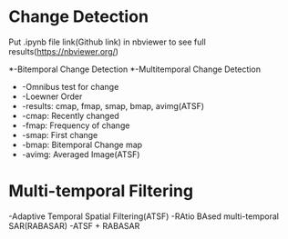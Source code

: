 # Change Detection
Put .ipynb file link(Github link) in nbviewer to see full results(https://nbviewer.org/)

*-Bitemporal Change Detection
*-Multitemporal Change Detection
*  -Omnibus test for change
*  -Loewner Order
*  -results: cmap, fmap, smap, bmap, avimg(ATSF)
*    -cmap: Recently changed
*    -fmap: Frequency of change
*    -smap: First change
*    -bmap: Bitemporal Change map
*    -avimg: Averaged Image(ATSF)




# Multi-temporal Filtering

-Adaptive Temporal Spatial Filtering(ATSF)
-RAtio BAsed multi-temporal SAR(RABASAR)
-ATSF + RABASAR
